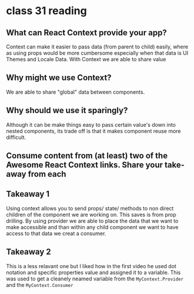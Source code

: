 # class 31 reading

## What can React Context provide your app?

Context can make it easier to pass data (from parent to child) easily, where as using props would be more cumbersome especially when that data is UI Themes and Locale Data. With Context we are able to share value

## Why might we use Context?

We are able to share "global" data between components.

## Why should we use it sparingly?

Although it can be make things easy to pass certain value's down into nested components, its trade off is that it makes component reuse more difficult.

## Consume content from (at least) two of the Awesome React Context links. Share your take-away from each

## Takeaway 1

Using context allows you to send props/ state/ methods to non direct children of the component we are working on. This saves is from prop drilling. By using provider we are able to place the data that we want to make accessible and than within any child component we want to have access to that data we creat a consumer.

## Takeaway 2

This is a less relavant one but I liked how in the first video he used dot notation and specific properties value and assigned it to a variable. This was used to get a cleanely neamed variable from the `MyContext.Provider` and the `MyContext.Consumer`
